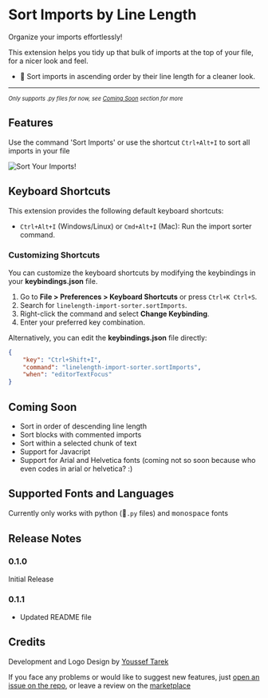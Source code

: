 # Sort Imports by Line Length

Organize your imports effortlessly!

This extension helps you tidy up that bulk of imports at the top of your file, for a nicer look and feel.

- 🧹 Sort imports in ascending order by their line length for a cleaner look.

---

<span style="font-size: 0.8em;">*Only supports .py files for now, see [Coming Soon](#coming-soon) section for more*</span>



## Features

Use the command 'Sort Imports' or use the shortcut `Ctrl+Alt+I` to sort all imports in your file

![Sort Your Imports!](https://github.com/Youssef1241/linelength-import-sorter/blob/main/demo.gif?raw=true)

## Keyboard Shortcuts

This extension provides the following default keyboard shortcuts:

- `Ctrl+Alt+I` (Windows/Linux) or `Cmd+Alt+I` (Mac): Run the import sorter command.

### Customizing Shortcuts

You can customize the keyboard shortcuts by modifying the keybindings in your **keybindings.json** file.

1. Go to **File > Preferences > Keyboard Shortcuts** or press `Ctrl+K Ctrl+S`.
2. Search for `linelength-import-sorter.sortImports`.
3. Right-click the command and select **Change Keybinding**.
4. Enter your preferred key combination.

Alternatively, you can edit the **keybindings.json** file directly:

```json
{
    "key": "Ctrl+Shift+I",
    "command": "linelength-import-sorter.sortImports",
    "when": "editorTextFocus"
}
```

## Coming Soon
- Sort in order of descending line length
- Sort blocks with commented imports
- Sort within a selected chunk of text
- Support for Javacript
- Support for Arial and Helvetica fonts (coming not so soon because who even codes in arial or helvetica? :) 


## Supported Fonts and Languages

Currently only works with python (🐍`.py` files) and <span style = "font-family: courier new;">monospace</span> fonts

## Release Notes

### 0.1.0
Initial Release

### 0.1.1
- Updated README file

## Credits
Development and Logo Design by [Youssef Tarek](https://github.com/Youssef1241/import-sorter)

If you face any problems or would like to suggest new features, just [open an issue on the repo](https://github.com/Youssef1241/linelength-import-sorter/issues), or leave a review on the [marketplace](https://marketplace.visualstudio.com/items?itemName=lavish-studios.linelength-import-sorter&ssr=false#review-details)

